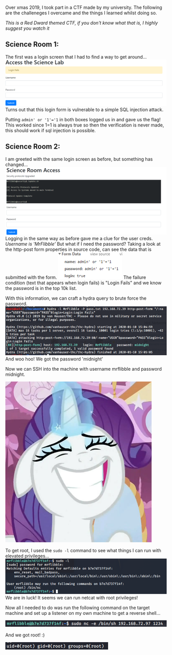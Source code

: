 Over xmas 2019, I took part in a CTF made by my university. The following are the challeneges I overcame and the things I learned whilst doing so.

*This is a Red Dward themed CTF, if you don't know what that is, I highly suggest you watch it*

## Science Room 1:
The first was a login screen that I had to find a way to get around...
![ScinceLabLogin](/SiteImages/CTFpics/Sciencelab1Login.png)
Turns out that this login form is vulnerable to a simple SQL injection attack.

Putting `admin' or '1'='1` in both boxes logged us in and gave us the flag!
This worked since 1=1 is always true so then the verification is never made, this should work if sql injection is possible.

## Science Room 2:
I am greeted with the same login screen as before, but something has changed...
![ScienceLab2Login](/SiteImages/CTFpics/Sciencelab2login.png)
Logging in the same way  as before gave me a clue for the user creds.
_Username is 'MrFlibble'_
But what if I need the password?
Taking a look at the http-post form properties in source code, can see the data that is submitted with the form.
![ScienceLab2Form](/SiteImages/CTFpics/Sciencelab2postform.png)
The failure condition (text that appears when login fails) is "Login Fails" and we know the password is in the top 10k list.

With this information, we can craft a hydra query to brute force the password.
![Sciencelab2hydra](/SiteImages/CTFpics/Sciencelab2Hydra.png)
And woo hoo! We got the password 'midnight'

Now we can SSH into the machine with username mrflibble and password midnight.

![Rarityhappy](/SiteImages/tumblr_m4aapqcT8O1r3k1m8o6_500.png)

To get root, I used the `sudo -l` command to see what things I can run with elevated privileges...
![Sciencelab2Sudo](/SiteImages/CTFpics/Sciencelab2Sudo.png)
We are in luck! It seems we can run netcat with root privileges! 

Now all I needed to do was run the following command on the target machine and set up a listener on my own machine to get a reverse shell...

![ScienceLab2REV](/SiteImages/CTFpics/Sciencelab2RevShell.png)

And we got root! :) 

![Science2Root](/SiteImages/CTFpics/Sciencelab2Root.png)
